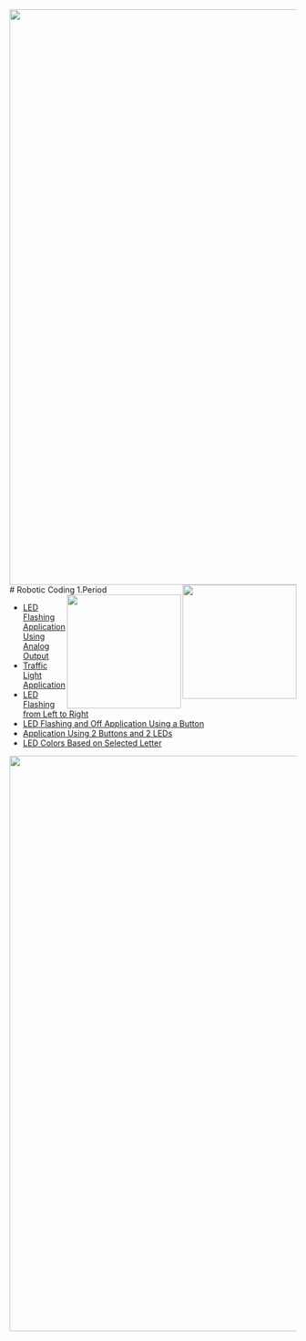 <!--Height-->
<!--Italic-->
<img src="https://user-images.githubusercontent.com/74038190/212284115-f47cd8ff-2ffb-4b04-b5bf-4d1c14c0247f.gif" width="1010">
# Robotic Coding 1.Period
<img align='right' src='https://github.com/SelcanTaylan/Robotik-kodlama-donem-1/blob/main/gif1.gif' width='200'>
<img align='right' src='https://github.com/SelcanTaylan/Robotik-kodlama-donem-1/blob/main/gif4.gif' width='200'>

- [LED Flashing Application Using Analog Output
](https://github.com/SelcanTaylan/Robotik-kodlama-donem-1/tree/main/selcantaylan316)
- [Traffic Light Application
](https://github.com/SelcanTaylan/Robotik-kodlama-donem-1/tree/main/26.11.2024)
- [LED Flashing from Left to Right
](https://github.com/SelcanTaylan/Robotik-kodlama-donem-1/tree/main/03.12.2024)
- [LED Flashing and Off Application Using a Button
](https://github.com/SelcanTaylan/Robotik-kodlama-donem-1/tree/main/10.12.2024)
- [Application Using 2 Buttons and 2 LEDs
](https://github.com/SelcanTaylan/Robotik-kodlama-donem-1/tree/main/17.12.2024)
- [LED Colors Based on Selected Letter](https://github.com/SelcanTaylan/Robotik-kodlama-donem-1/tree/main/31.12.2024)
<img src="https://user-images.githubusercontent.com/74038190/212284115-f47cd8ff-2ffb-4b04-b5bf-4d1c14c0247f.gif" width="1010">
<br><br>
